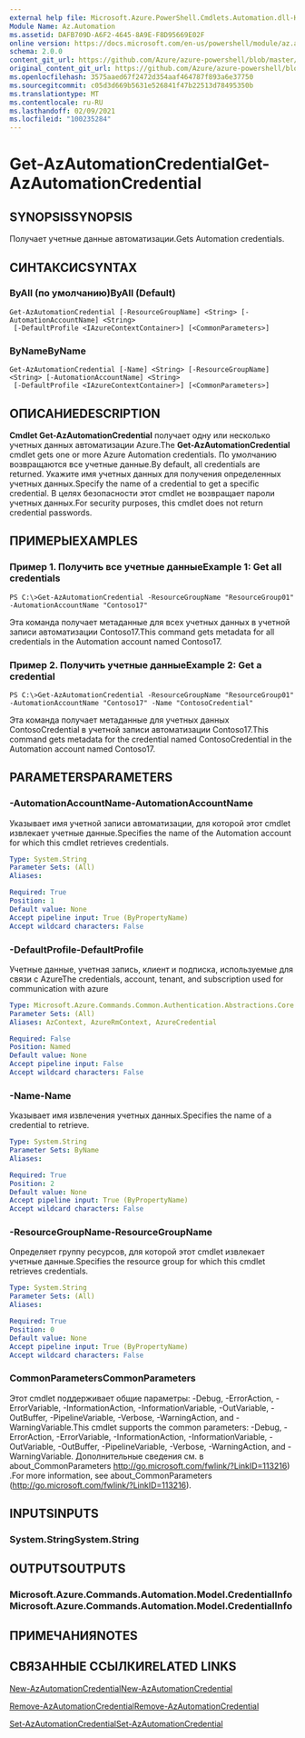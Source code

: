 ```yaml
---
external help file: Microsoft.Azure.PowerShell.Cmdlets.Automation.dll-Help.xml
Module Name: Az.Automation
ms.assetid: DAFB709D-A6F2-4645-8A9E-F8D95669E02F
online version: https://docs.microsoft.com/en-us/powershell/module/az.automation/get-azautomationcredential
schema: 2.0.0
content_git_url: https://github.com/Azure/azure-powershell/blob/master/src/Automation/Automation/help/Get-AzAutomationCredential.md
original_content_git_url: https://github.com/Azure/azure-powershell/blob/master/src/Automation/Automation/help/Get-AzAutomationCredential.md
ms.openlocfilehash: 3575aaed67f2472d354aaf464787f893a6e37750
ms.sourcegitcommit: c05d3d669b5631e526841f47b22513d78495350b
ms.translationtype: MT
ms.contentlocale: ru-RU
ms.lasthandoff: 02/09/2021
ms.locfileid: "100235284"
---
```

# <span data-ttu-id="09770-101">Get-AzAutomationCredential</span><span class="sxs-lookup"><span data-stu-id="09770-101">Get-AzAutomationCredential</span></span>

## <span data-ttu-id="09770-102">SYNOPSIS</span><span class="sxs-lookup"><span data-stu-id="09770-102">SYNOPSIS</span></span>
<span data-ttu-id="09770-103">Получает учетные данные автоматизации.</span><span class="sxs-lookup"><span data-stu-id="09770-103">Gets Automation credentials.</span></span>

## <span data-ttu-id="09770-104">СИНТАКСИС</span><span class="sxs-lookup"><span data-stu-id="09770-104">SYNTAX</span></span>

### <span data-ttu-id="09770-105">ByAll (по умолчанию)</span><span class="sxs-lookup"><span data-stu-id="09770-105">ByAll (Default)</span></span>
```
Get-AzAutomationCredential [-ResourceGroupName] <String> [-AutomationAccountName] <String>
 [-DefaultProfile <IAzureContextContainer>] [<CommonParameters>]
```

### <span data-ttu-id="09770-106">ByName</span><span class="sxs-lookup"><span data-stu-id="09770-106">ByName</span></span>
```
Get-AzAutomationCredential [-Name] <String> [-ResourceGroupName] <String> [-AutomationAccountName] <String>
 [-DefaultProfile <IAzureContextContainer>] [<CommonParameters>]
```

## <span data-ttu-id="09770-107">ОПИСАНИЕ</span><span class="sxs-lookup"><span data-stu-id="09770-107">DESCRIPTION</span></span>
<span data-ttu-id="09770-108">**Cmdlet Get-AzAutomationCredential** получает одну или несколько учетных данных автоматизации Azure.</span><span class="sxs-lookup"><span data-stu-id="09770-108">The **Get-AzAutomationCredential** cmdlet gets one or more Azure Automation credentials.</span></span>
<span data-ttu-id="09770-109">По умолчанию возвращаются все учетные данные.</span><span class="sxs-lookup"><span data-stu-id="09770-109">By default, all credentials are returned.</span></span>
<span data-ttu-id="09770-110">Укажите имя учетных данных для получения определенных учетных данных.</span><span class="sxs-lookup"><span data-stu-id="09770-110">Specify the name of a credential to get a specific credential.</span></span>
<span data-ttu-id="09770-111">В целях безопасности этот cmdlet не возвращает пароли учетных данных.</span><span class="sxs-lookup"><span data-stu-id="09770-111">For security purposes, this cmdlet does not return credential passwords.</span></span>

## <span data-ttu-id="09770-112">ПРИМЕРЫ</span><span class="sxs-lookup"><span data-stu-id="09770-112">EXAMPLES</span></span>

### <span data-ttu-id="09770-113">Пример 1. Получить все учетные данные</span><span class="sxs-lookup"><span data-stu-id="09770-113">Example 1: Get all credentials</span></span>
```
PS C:\>Get-AzAutomationCredential -ResourceGroupName "ResourceGroup01" -AutomationAccountName "Contoso17"
```

<span data-ttu-id="09770-114">Эта команда получает метаданные для всех учетных данных в учетной записи автоматизации Contoso17.</span><span class="sxs-lookup"><span data-stu-id="09770-114">This command gets metadata for all credentials in the Automation account named Contoso17.</span></span>

### <span data-ttu-id="09770-115">Пример 2. Получить учетные данные</span><span class="sxs-lookup"><span data-stu-id="09770-115">Example 2: Get a credential</span></span>
```
PS C:\>Get-AzAutomationCredential -ResourceGroupName "ResourceGroup01" -AutomationAccountName "Contoso17" -Name "ContosoCredential"
```

<span data-ttu-id="09770-116">Эта команда получает метаданные для учетных данных ContosoCredential в учетной записи автоматизации Contoso17.</span><span class="sxs-lookup"><span data-stu-id="09770-116">This command gets metadata for the credential named ContosoCredential in the Automation account named Contoso17.</span></span>

## <span data-ttu-id="09770-117">PARAMETERS</span><span class="sxs-lookup"><span data-stu-id="09770-117">PARAMETERS</span></span>

### <span data-ttu-id="09770-118">-AutomationAccountName</span><span class="sxs-lookup"><span data-stu-id="09770-118">-AutomationAccountName</span></span>
<span data-ttu-id="09770-119">Указывает имя учетной записи автоматизации, для которой этот cmdlet извлекает учетные данные.</span><span class="sxs-lookup"><span data-stu-id="09770-119">Specifies the name of the Automation account for which this cmdlet retrieves credentials.</span></span>

```yaml
Type: System.String
Parameter Sets: (All)
Aliases:

Required: True
Position: 1
Default value: None
Accept pipeline input: True (ByPropertyName)
Accept wildcard characters: False
```

### <span data-ttu-id="09770-120">-DefaultProfile</span><span class="sxs-lookup"><span data-stu-id="09770-120">-DefaultProfile</span></span>
<span data-ttu-id="09770-121">Учетные данные, учетная запись, клиент и подписка, используемые для связи с Azure</span><span class="sxs-lookup"><span data-stu-id="09770-121">The credentials, account, tenant, and subscription used for communication with azure</span></span>

```yaml
Type: Microsoft.Azure.Commands.Common.Authentication.Abstractions.Core.IAzureContextContainer
Parameter Sets: (All)
Aliases: AzContext, AzureRmContext, AzureCredential

Required: False
Position: Named
Default value: None
Accept pipeline input: False
Accept wildcard characters: False
```

### <span data-ttu-id="09770-122">-Name</span><span class="sxs-lookup"><span data-stu-id="09770-122">-Name</span></span>
<span data-ttu-id="09770-123">Указывает имя извлечения учетных данных.</span><span class="sxs-lookup"><span data-stu-id="09770-123">Specifies the name of a credential to retrieve.</span></span>

```yaml
Type: System.String
Parameter Sets: ByName
Aliases:

Required: True
Position: 2
Default value: None
Accept pipeline input: True (ByPropertyName)
Accept wildcard characters: False
```

### <span data-ttu-id="09770-124">-ResourceGroupName</span><span class="sxs-lookup"><span data-stu-id="09770-124">-ResourceGroupName</span></span>
<span data-ttu-id="09770-125">Определяет группу ресурсов, для которой этот cmdlet извлекает учетные данные.</span><span class="sxs-lookup"><span data-stu-id="09770-125">Specifies the resource group for which this cmdlet retrieves credentials.</span></span>

```yaml
Type: System.String
Parameter Sets: (All)
Aliases:

Required: True
Position: 0
Default value: None
Accept pipeline input: True (ByPropertyName)
Accept wildcard characters: False
```

### <span data-ttu-id="09770-126">CommonParameters</span><span class="sxs-lookup"><span data-stu-id="09770-126">CommonParameters</span></span>
<span data-ttu-id="09770-127">Этот cmdlet поддерживает общие параметры: -Debug, -ErrorAction, -ErrorVariable, -InformationAction, -InformationVariable, -OutVariable, -OutBuffer, -PipelineVariable, -Verbose, -WarningAction, and -WarningVariable.</span><span class="sxs-lookup"><span data-stu-id="09770-127">This cmdlet supports the common parameters: -Debug, -ErrorAction, -ErrorVariable, -InformationAction, -InformationVariable, -OutVariable, -OutBuffer, -PipelineVariable, -Verbose, -WarningAction, and -WarningVariable.</span></span> <span data-ttu-id="09770-128">Дополнительные сведения см. в about_CommonParameters http://go.microsoft.com/fwlink/?LinkID=113216) .</span><span class="sxs-lookup"><span data-stu-id="09770-128">For more information, see about_CommonParameters (http://go.microsoft.com/fwlink/?LinkID=113216).</span></span>

## <span data-ttu-id="09770-129">INPUTS</span><span class="sxs-lookup"><span data-stu-id="09770-129">INPUTS</span></span>

### <span data-ttu-id="09770-130">System.String</span><span class="sxs-lookup"><span data-stu-id="09770-130">System.String</span></span>

## <span data-ttu-id="09770-131">OUTPUTS</span><span class="sxs-lookup"><span data-stu-id="09770-131">OUTPUTS</span></span>

### <span data-ttu-id="09770-132">Microsoft.Azure.Commands.Automation.Model.CredentialInfo</span><span class="sxs-lookup"><span data-stu-id="09770-132">Microsoft.Azure.Commands.Automation.Model.CredentialInfo</span></span>

## <span data-ttu-id="09770-133">ПРИМЕЧАНИЯ</span><span class="sxs-lookup"><span data-stu-id="09770-133">NOTES</span></span>

## <span data-ttu-id="09770-134">СВЯЗАННЫЕ ССЫЛКИ</span><span class="sxs-lookup"><span data-stu-id="09770-134">RELATED LINKS</span></span>

[<span data-ttu-id="09770-135">New-AzAutomationCredential</span><span class="sxs-lookup"><span data-stu-id="09770-135">New-AzAutomationCredential</span></span>](./New-AzAutomationCredential.md)

[<span data-ttu-id="09770-136">Remove-AzAutomationCredential</span><span class="sxs-lookup"><span data-stu-id="09770-136">Remove-AzAutomationCredential</span></span>](./Remove-AzAutomationCredential.md)

[<span data-ttu-id="09770-137">Set-AzAutomationCredential</span><span class="sxs-lookup"><span data-stu-id="09770-137">Set-AzAutomationCredential</span></span>](./Set-AzAutomationCredential.md)


